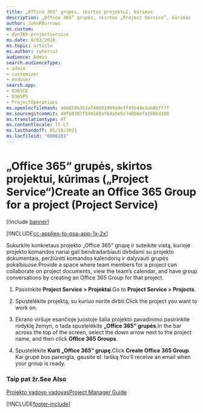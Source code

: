 ```yaml
---
title: „Office 365“ grupės, skirtos projektui, kūrimas
description: „Office 365“ grupės, skirtos „Project Service“, kūrimas
author: JohnPBurrows
ms.custom:
- dyn365-projectservice
ms.date: 8/03/2018
ms.topic: article
ms.author: ruhercul
audience: Admin
search.audienceType:
- admin
- customizer
- enduser
search.app:
- D365CE
- D365PS
- ProjectOperations
ms.openlocfilehash: a66658b353af40601909a9eff45b44e3ab8bff7f
ms.sourcegitcommit: 40f68387f594180af64a5e5c748b6efa188bd300
ms.translationtype: HT
ms.contentlocale: lt-LT
ms.lasthandoff: 05/10/2021
ms.locfileid: "6006161"
---
```

# <a name="create-an-office-365-group-for-a-project-project-service"></a><span data-ttu-id="cab3b-103">„Office 365“ grupės, skirtos projektui, kūrimas („Project Service“)</span><span class="sxs-lookup"><span data-stu-id="cab3b-103">Create an Office 365 Group for a project (Project Service)</span></span>

[!include [banner](../includes/psa-now-project-operations.md)]

[!INCLUDE[cc-applies-to-psa-app-1x-2x](../includes/cc-applies-to-psa-app-1x-2x.md)]

<span data-ttu-id="cab3b-104">Sukurkite konkretaus projekto „Office 365“ grupę ir suteikite vietą, kurioje projekto komandos nariai gali bendradarbiauti dirbdami su projekto dokumentais, peržiūrėti komandos kalendorių ir dalyvauti grupės pokalbiuose.</span><span class="sxs-lookup"><span data-stu-id="cab3b-104">Provide a space where team members for a project can collaborate on project documents, view the team’s calendar, and have group conversations by creating an Office 365 Group for that project.</span></span>  
  
1.  <span data-ttu-id="cab3b-105">Pasirinkite **Project Service > Projektai**.</span><span class="sxs-lookup"><span data-stu-id="cab3b-105">Go to **Project Service > Projects**.</span></span>  
  
2.  <span data-ttu-id="cab3b-106">Spustelėkite projektą, su kuriuo norite dirbti.</span><span class="sxs-lookup"><span data-stu-id="cab3b-106">Click the project you want to work on.</span></span>  
  
3.  <span data-ttu-id="cab3b-107">Ekrano viršuje esančioje juostoje šalia projekto pavadinimo pasirinkite rodyklę žemyn, o tada spustelėkite **„Office 365“ grupės**.</span><span class="sxs-lookup"><span data-stu-id="cab3b-107">In the bar across the top of the screen, select the down arrow next to the project name, and then click **Office 365 Groups**.</span></span>  
  
4.  <span data-ttu-id="cab3b-108">Spustelėkite **Kurti „Office 365“ grupę**.</span><span class="sxs-lookup"><span data-stu-id="cab3b-108">Click **Create Office 365 Group**.</span></span> <span data-ttu-id="cab3b-109">Kai grupė bus parengta, gausite el. laišką.</span><span class="sxs-lookup"><span data-stu-id="cab3b-109">You’ll receive an email when your group is ready.</span></span>  
  
### <a name="see-also"></a><span data-ttu-id="cab3b-110">Taip pat žr.</span><span class="sxs-lookup"><span data-stu-id="cab3b-110">See Also</span></span>  
 [<span data-ttu-id="cab3b-111">Projekto vadovo vadovas</span><span class="sxs-lookup"><span data-stu-id="cab3b-111">Project Manager Guide</span></span>](../psa/project-manager-guide.md)


[!INCLUDE[footer-include](../includes/footer-banner.md)]